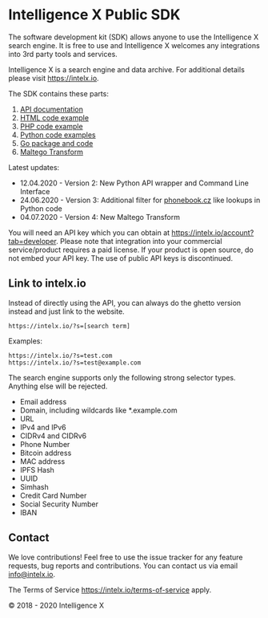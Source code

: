 # Intelligence X Public SDK

The software development kit (SDK) allows anyone to use the Intelligence X search engine. It is free to use and Intelligence X welcomes any integrations into 3rd party tools and services.

Intelligence X is a search engine and data archive. For additional details please visit <https://intelx.io>.

The SDK contains these parts:

1. [API documentation](Intelligence%20X%20API.pdf)
2. [HTML code example](HTML/search.html)
3. [PHP code example](PHP/index.php)
4. [Python code examples](Python/)
5. [Go package and code](Go/ixapi/README.md)
6. [Maltego Transform](Maltego%20Transform/README.md)

Latest updates:
* 12.04.2020 - Version 2: New Python API wrapper and Command Line Interface
* 24.06.2020 - Version 3: Additional filter for [phonebook.cz](https://phonebook.cz) like lookups in Python code
* 04.07.2020 - Version 4: New Maltego Transform

You will need an API key which you can obtain at https://intelx.io/account?tab=developer. Please note that integration into your commercial service/product requires a paid license. If your product is open source, do not embed your API key. The use of public API keys is discontinued.

## Link to intelx.io

Instead of directly using the API, you can always do the ghetto version instead and just link to the website.

```
https://intelx.io/?s=[search term]
```

Examples:

```
https://intelx.io/?s=test.com
https://intelx.io/?s=test@example.com
```

The search engine supports only the following strong selector types. Anything else will be rejected.

* Email address
* Domain, including wildcards like *.example.com
* URL
* IPv4 and IPv6
* CIDRv4 and CIDRv6
* Phone Number
* Bitcoin address
* MAC address
* IPFS Hash
* UUID
* Simhash
* Credit Card Number
* Social Security Number
* IBAN

## Contact

We love contributions! Feel free to use the issue tracker for any feature requests, bug reports and contributions. You can contact us via email <info@intelx.io>.

The Terms of Service https://intelx.io/terms-of-service apply.

&copy; 2018 - 2020 Intelligence X
